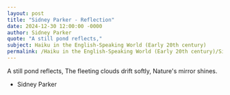 ```yaml
---
layout: post
title: "Sidney Parker - Reflection"
date: 2024-12-30 12:00:00 -0000
author: Sidney Parker
quote: "A still pond reflects,"
subject: Haiku in the English-Speaking World (Early 20th century)
permalink: /Haiku in the English-Speaking World (Early 20th century)/Sidney Parker/Sidney Parker - Reflection
---
```


A still pond reflects,
The fleeting clouds drift softly,
Nature's mirror shines.

- Sidney Parker
